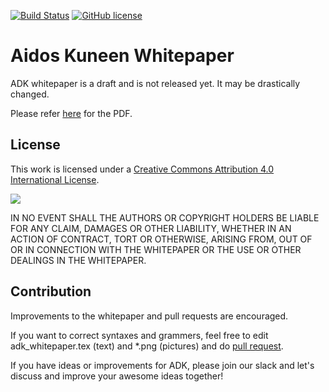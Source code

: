 
[![Build Status](https://travis-ci.org/AidosKuneen/whitepaper.svg?branch=master)](https://travis-ci.org/AidosKuneen/whitepaper)
[![GitHub license](https://img.shields.io/badge/License-CC%20BY%204.0-lightgrey.svg)](https://creativecommons.org/licenses/by/4.0/)

# Aidos Kuneen Whitepaper

ADK whitepaper is a draft and is not released yet.
It may be drastically changed.

Please refer [here](https://github.com/AidosKuneen/whitepaper/releases) for the PDF.

## License

This work is licensed under a [Creative Commons Attribution 4.0 International License](http://creativecommons.org/licenses/by/4.0/).

![](https://i.creativecommons.org/l/by/4.0/88x31.png)


IN NO EVENT SHALL THE AUTHORS OR COPYRIGHT HOLDERS BE LIABLE FOR ANY CLAIM, DAMAGES OR OTHER
LIABILITY, WHETHER IN AN ACTION OF CONTRACT, TORT OR OTHERWISE, ARISING FROM,
OUT OF OR IN CONNECTION WITH THE WHITEPAPER OR THE USE OR OTHER DEALINGS IN
THE WHITEPAPER.

## Contribution

Improvements to the whitepaper and pull requests are encouraged.

If you want to correct syntaxes and grammers, feel free to  edit adk_whitepaper.tex (text) and *.png (pictures)
and do [pull request](https://github.com/AidosKuneen/whitepaper/pulls).

If you have  ideas or improvements for ADK, please join our slack and let's discuss and improve your awesome ideas together!